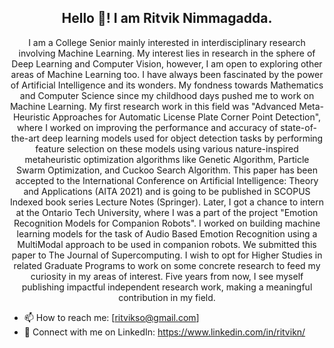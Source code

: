 <h2 align='center'>Hello 👋! I am Ritvik Nimmagadda.</h2> 

<p align = 'center'>
  I am a College Senior mainly interested in interdisciplinary research involving Machine Learning. 
  My interest lies in research in the sphere of Deep Learning and Computer Vision, however, I am open to exploring other areas of Machine Learning too. 
  I have always been fascinated by the power of Artificial Intelligence and its wonders. 
  My fondness towards Mathematics and Computer Science since my childhood days pushed me to work on Machine Learning. 
  My first research work in this field was "Advanced Meta-Heuristic Approaches for Automatic License Plate Corner Point Detection", where I worked on improving the performance and accuracy of state-of-the-art deep learning models used for object detection tasks by performing feature selection on these models using various nature-inspired metaheuristic optimization algorithms like Genetic Algorithm, Particle Swarm Optimization, and Cuckoo Search Algorithm. This paper has been accepted to the International Conference on Artificial Intelligence: Theory and Applications (AITA 2021) and is going to be published in SCOPUS Indexed book series Lecture Notes (Springer).
  Later, I got a chance to intern at the Ontario Tech University, where I was a part of the project "Emotion Recognition Models for Companion Robots". I worked on building machine learning models for the task of Audio Based Emotion Recognition using a MultiModal approach to be used in companion robots. We submitted this paper
  to The Journal of Supercomputing.
  I wish to opt for Higher Studies in related Graduate Programs to work on some concrete research to feed my curiosity in my areas of interest.
  Five years from now, I see myself publishing impactful independent research work, making a meaningful contribution in my field.
</p>
  
- 📫 How to reach me: [ritvikso@gmail.com]
- 👋 Connect with me on LinkedIn: https://www.linkedin.com/in/ritvikn/

<!---
RitvikN18/RitvikN18 is a ✨ special ✨ repository because its `README.md` (this file) appears on your GitHub profile.
You can click the Preview link to take a look at your changes.
--->
